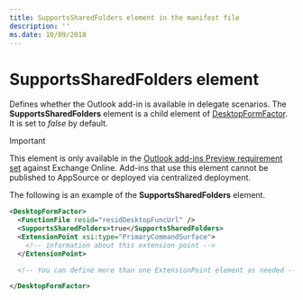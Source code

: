 ```yaml
---
title: SupportsSharedFolders element in the manifest file
description: ''
ms.date: 10/09/2018
---
```


# SupportsSharedFolders element

Defines whether the Outlook add-in is available in delegate scenarios. The **SupportsSharedFolders** element is a child element of [DesktopFormFactor](desktopformfactor.md). It is set to *false* by default.

> [!IMPORTANT]
> This element is only available in the [Outlook add-ins Preview requirement set](../objectmodel/preview-requirement-set/outlook-requirement-set-preview.md) against Exchange Online. Add-ins that use this element cannot be published to AppSource or deployed via centralized deployment.

The following is an example of the  **SupportsSharedFolders** element.

```XML
<DesktopFormFactor>
  <FunctionFile resid="residDesktopFuncUrl" />
  <SupportsSharedFolders>true</SupportsSharedFolders>
  <ExtensionPoint xsi:type="PrimaryCommandSurface">
    <!-- information about this extension point -->
  </ExtensionPoint>

  <!-- You can define more than one ExtensionPoint element as needed -->

</DesktopFormFactor>
```
